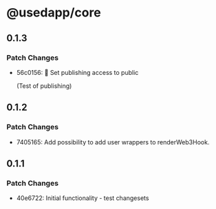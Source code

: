 # @usedapp/core

## 0.1.3

### Patch Changes

- 56c0156: 📢 Set publishing access to public

  (Test of publishing)

## 0.1.2

### Patch Changes

- 7405165: Add possibility to add user wrappers to renderWeb3Hook. 

## 0.1.1

### Patch Changes

- 40e6722: Initial functionality - test changesets
